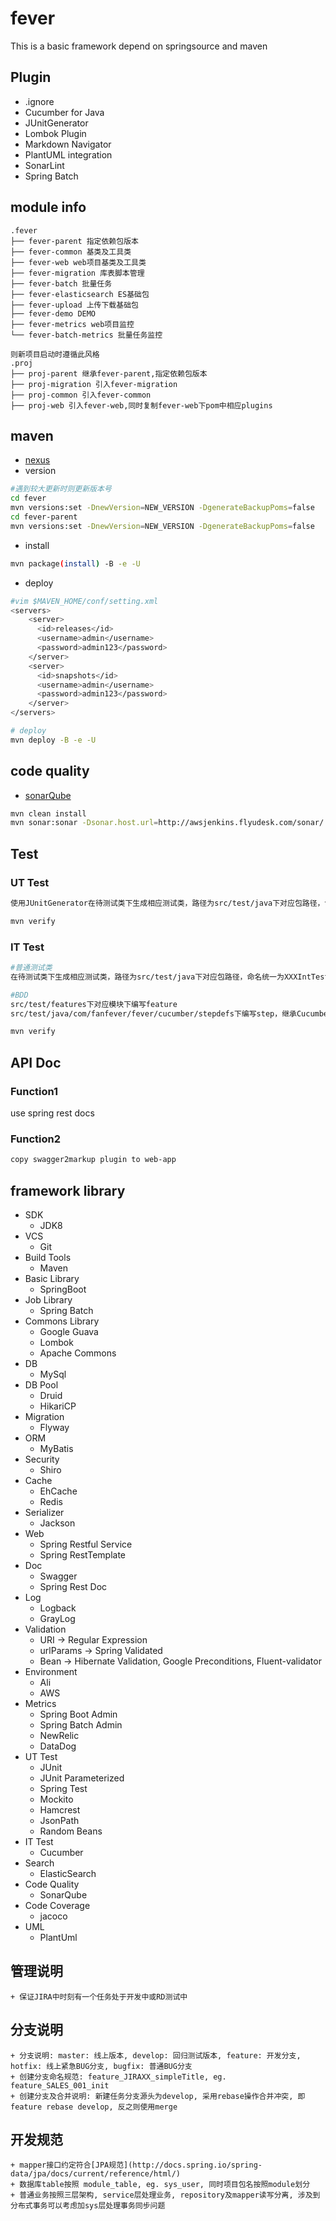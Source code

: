 # fever
This is a basic framework depend on springsource and maven

## Plugin
+ .ignore
+ Cucumber for Java
+ JUnitGenerator
+ Lombok Plugin
+ Markdown Navigator
+ PlantUML integration
+ SonarLint
+ Spring Batch

## module info
```
.fever
├── fever-parent 指定依赖包版本
├── fever-common 基类及工具类
├── fever-web web项目基类及工具类
├── fever-migration 库表脚本管理
├── fever-batch 批量任务
├── fever-elasticsearch ES基础包
├── fever-upload 上传下载基础包
├── fever-demo DEMO
├── fever-metrics web项目监控
└── fever-batch-metrics 批量任务监控

则新项目启动时遵循此风格
.proj
├── proj-parent 继承fever-parent,指定依赖包版本
├── proj-migration 引入fever-migration
├── proj-common 引入fever-common
├── proj-web 引入fever-web,同时复制fever-web下pom中相应plugins

```
## maven
+ [nexus](http://awsjenkins.flyudesk.com/nexus)
+ version
```bash
#遇到较大更新时则更新版本号
cd fever
mvn versions:set -DnewVersion=NEW_VERSION -DgenerateBackupPoms=false
cd fever-parent
mvn versions:set -DnewVersion=NEW_VERSION -DgenerateBackupPoms=false
```
+ install
```bash
mvn package(install) -B -e -U
```
+ deploy

```bash
#vim $MAVEN_HOME/conf/setting.xml
<servers>
    <server>
      <id>releases</id>
      <username>admin</username>
      <password>admin123</password>
    </server>
    <server>
      <id>snapshots</id>
      <username>admin</username>
      <password>admin123</password>
    </server>
</servers>

# deploy
mvn deploy -B -e -U
```
## code quality
+ [sonarQube](http://awsjenkins.flyudesk.com/sonar)

```bash
mvn clean install
mvn sonar:sonar -Dsonar.host.url=http://awsjenkins.flyudesk.com/sonar/
```
## Test
### UT Test
```bash
使用JUnitGenerator在待测试类下生成相应测试类，路径为src/test/java下对应包路径，命名统一为XXXUnitTest

mvn verify
```
### IT Test
```bash
#普通测试类
在待测试类下生成相应测试类，路径为src/test/java下对应包路径，命名统一为XXXIntTest

#BDD
src/test/features下对应模块下编写feature
src/test/java/com/fanfever/fever/cucumber/stepdefs下编写step，继承CucumberTest

mvn verify
```
## API Doc
### Function1
use spring rest docs
### Function2
```bash
copy swagger2markup plugin to web-app
```
## framework library
+ SDK
    + JDK8
+ VCS
    + Git
+ Build Tools
    + Maven
+ Basic Library
    + SpringBoot
+ Job Library
    + Spring Batch
+ Commons Library
    + Google Guava
    + Lombok
    + Apache Commons
+ DB
    + MySql
+ DB Pool
    + Druid
    + HikariCP
+ Migration
    + Flyway
+ ORM
    + MyBatis
+ Security
    + Shiro
+ Cache
    + EhCache
    + Redis
+ Serializer
    + Jackson
+ Web
    + Spring Restful Service
    + Spring RestTemplate
+ Doc
    + Swagger
    + Spring Rest Doc
+ Log
    + Logback
    + GrayLog
+ Validation
    + URI -> Regular Expression
    + urlParams -> Spring Validated
    + Bean -> Hibernate Validation, Google Preconditions, Fluent-validator
+ Environment
    + Ali
    + AWS
+ Metrics
    + Spring Boot Admin
    + Spring Batch Admin
    + NewRelic
    + DataDog
+ UT Test
    + JUnit
    + JUnit Parameterized
    + Spring Test
    + Mockito
    + Hamcrest
    + JsonPath
    + Random Beans
+ IT Test
    + Cucumber
+ Search
    + ElasticSearch
+ Code Quality
    + SonarQube
+ Code Coverage
    + jacoco
+ UML
    + PlantUml

## 管理说明
    + 保证JIRA中时刻有一个任务处于开发中或RD测试中

## 分支说明
    + 分支说明: master: 线上版本, develop: 回归测试版本, feature: 开发分支, hotfix: 线上紧急BUG分支, bugfix: 普通BUG分支
    + 创建分支命名规范: feature_JIRAXX_simpleTitle, eg. feature_SALES_001_init
    + 创建分支及合并说明: 新建任务分支源头为develop, 采用rebase操作合并冲突, 即feature rebase develop, 反之则使用merge  

## 开发规范
    + mapper接口约定符合[JPA规范](http://docs.spring.io/spring-data/jpa/docs/current/reference/html/)
    + 数据库table按照 module_table, eg. sys_user, 同时项目包名按照module划分
    + 普通业务按照三层架构, service层处理业务, repository及mapper读写分离, 涉及到分布式事务可以考虑加sys层处理事务同步问题